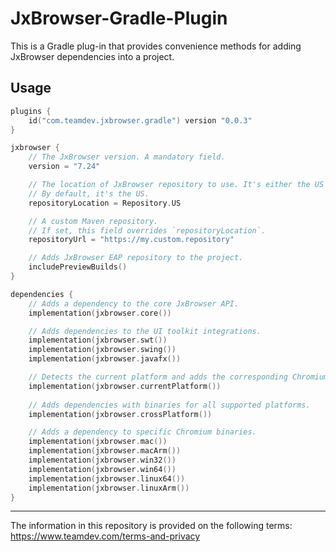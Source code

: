 # JxBrowser-Gradle-Plugin

This is a Gradle plug-in that provides convenience methods for adding JxBrowser dependencies into a project.

## Usage

```kotlin
plugins {
    id("com.teamdev.jxbrowser.gradle") version "0.0.3"
}

jxbrowser {
    // The JxBrowser version. A mandatory field.
    version = "7.24"

    // The location of JxBrowser repository to use. It's either the US or Europe.
    // By default, it's the US.
    repositoryLocation = Repository.US

    // A custom Maven repository. 
    // If set, this field overrides `repositoryLocation`.
    repositoryUrl = "https://my.custom.repository"

    // Adds JxBrowser EAP repository to the project.
    includePreviewBuilds()
}

dependencies {
    // Adds a dependency to the core JxBrowser API.
    implementation(jxbrowser.core())

    // Adds dependencies to the UI toolkit integrations.
    implementation(jxbrowser.swt())
    implementation(jxbrowser.swing())
    implementation(jxbrowser.javafx())

    // Detects the current platform and adds the corresponding Chromium binaries.
    implementation(jxbrowser.currentPlatform())
    
    // Adds dependencies with binaries for all supported platforms.
    implementation(jxbrowser.crossPlatform())

    // Adds a dependency to specific Chromium binaries.
    implementation(jxbrowser.mac())
    implementation(jxbrowser.macArm())
    implementation(jxbrowser.win32())
    implementation(jxbrowser.win64())
    implementation(jxbrowser.linux64())
    implementation(jxbrowser.linuxArm())
}
```

---

The information in this repository is provided on the following terms: https://www.teamdev.com/terms-and-privacy
